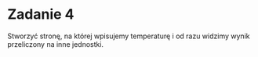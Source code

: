 # Zadanie 4

Stworzyć stronę, na której wpisujemy temperaturę i od razu widzimy wynik przeliczony na inne jednostki.

